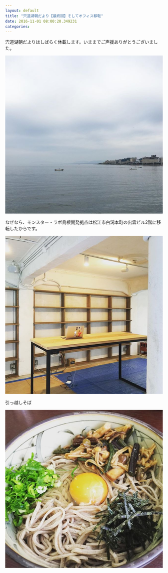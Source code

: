 ```yaml
---
layout: default
title: "宍道湖朝だより【最終回】そしてオフィス移転"
date: 2016-11-01 08:00:20.349231
categories: 
---
```


宍道湖朝だよりはしばらく休載します。いままでご声援ありがとうございました。

![](/assets/images/201610/14718200_1852536698300786_6579740037473107968_n.jpg)

なぜなら、モンスター・ラボ島根開発拠点は松江市白潟本町の出雲ビル2階に移転したからです。

![](/assets/images/201610/14719789_1831248853787814_4351503316316848128_n.jpg)

引っ越しそば

![山菜そば](/assets/images/201610/14733574_175352246256587_4857549552976134144_n.jpg)


